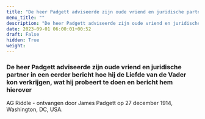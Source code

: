 ```yaml
---
title: "De heer Padgett adviseerde zijn oude vriend en juridische partner in een eerder bericht hoe hij de Liefde van de Vader kon verkrijgen, wat hij probeert te doen en bericht hem hierover"
menu_title: ""
description: "De heer Padgett adviseerde zijn oude vriend en juridische partner in een eerder bericht hoe hij de Liefde van de Vader kon verkrijgen, wat hij probeert te doen en bericht hem hierover"
date: 2023-09-01 06:00:01+00:52
draft: False
hidden: True
weight:
---
```

### De heer Padgett adviseerde zijn oude vriend en juridische partner in een eerder bericht hoe hij de Liefde van de Vader kon verkrijgen, wat hij probeert te doen en bericht hem hierover

AG Riddle - ontvangen door James Padgett op 27 december 1914, Washington, DC, USA.
